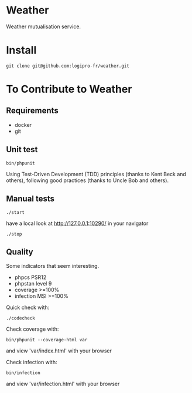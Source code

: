 # Weather

Weather mutualisation service.

# Install

```console
git clone git@github.com:logipro-fr/weather.git
```

# To Contribute to Weather

## Requirements

* docker
* git


## Unit test

```console
bin/phpunit
```

Using Test-Driven Development (TDD) principles (thanks to Kent Beck and others), following good practices (thanks to Uncle Bob and others).

## Manual tests

```console
./start
```
have a local look at http://127.0.0.1:10290/ in your navigator

```console
./stop
```

## Quality

Some indicators that seem interesting.

* phpcs PSR12
* phpstan level 9
* coverage >=100%
* infection MSI >=100%

Quick check with:
```console
./codecheck
```

Check coverage with:
```console
bin/phpunit --coverage-html var
```
and view 'var/index.html' with your browser

Check infection with:
```console
bin/infection
```
and view 'var/infection.html' with your browser